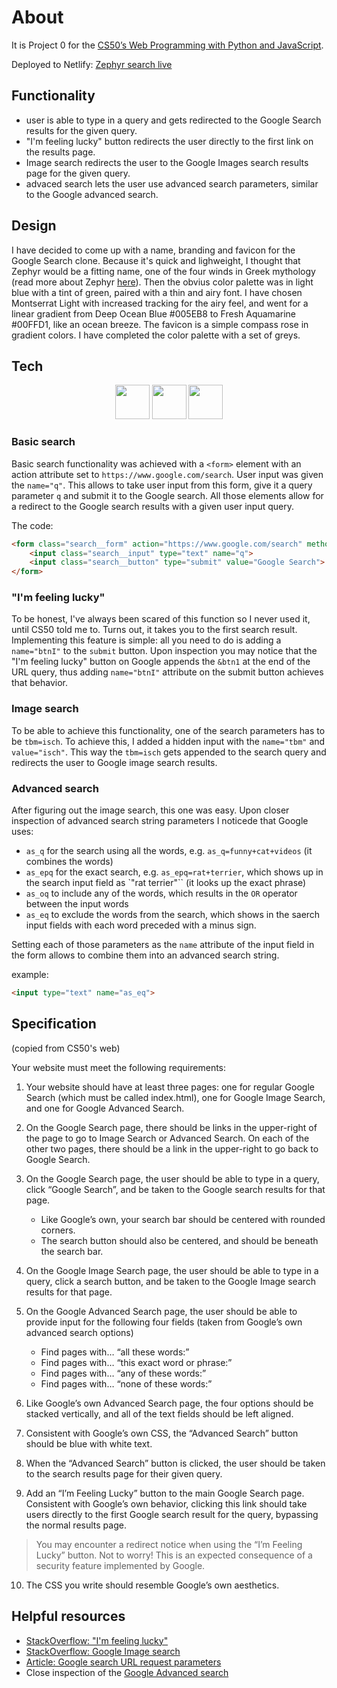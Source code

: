 # About

It is Project 0 for the [CS50’s Web Programming with Python and JavaScript](https://cs50.harvard.edu/web/2020/).

Deployed to Netlify: [Zephyr search live](https://zephyr-search.netlify.app/)

## Functionality

* user is able to type in a query and gets redirected to the Google Search results for the given query.
* "I'm feeling lucky" button redirects the user directly to the first link on the results page.
* Image search redirects the user to the Google Images search results page for the given query.
* advaced search lets the user use advanced search parameters, similar to the Google advanced search.

## Design
I have decided to come up with a name, branding and favicon for the Google Search clone. Because it's quick and lighweight, I thought that Zephyr would be a fitting name, one of the four winds in Greek mythology (read more about Zephyr [here](https://en.wikipedia.org/wiki/Zephyr)). Then the obvius color palette was in light blue with a tint of green, paired with a thin and airy font. I have chosen Montserrat Light with increased tracking for the airy feel, and went for a linear gradient from Deep Ocean Blue #005EB8 to Fresh Aquamarine #00FFD1, like an ocean breeze. The favicon is a simple compass rose in gradient colors. I have completed the color palette with a set of greys.

## Tech

<div align="center">
    <img width="55" src="https://raw.githubusercontent.com/gilbarbara/logos/master/logos/html-5.svg"/>
    <img width="55" src="https://raw.githubusercontent.com/gilbarbara/logos/master/logos/css-3.svg"/>
    <img width="55" src="https://raw.githubusercontent.com/gilbarbara/logos/master/logos/sass.svg"/>
</div>

### Basic search
Basic search functionality was achieved with a `<form>` element with an action attribute set to `https://www.google.com/search`. User input was given the `name="q"`. This allows to take user input from this form, give it a query parameter `q` and submit it to the Google search. All those elements allow for a redirect to the Google search results with a given user input query.

The code:
```html
<form class="search__form" action="https://www.google.com/search" method="GET">
    <input class="search__input" type="text" name="q">
    <input class="search__button" type="submit" value="Google Search">
</form>
```

### "I'm feeling lucky"
To be honest, I've always been scared of this function so I never used it, until CS50 told me to. Turns out, it takes you to the first search result.
Implementing this feature is simple: all you need to do is adding a `name="btnI"` to the `submit` button.
Upon inspection you may notice that the "I'm feeling lucky" button on Google appends the `&btn1` at the end of the URL query, thus adding `name="btnI"` attribute on the submit button achieves that behavior.

### Image search
To be able to achieve this functionality, one of the search parameters has to be `tbm=isch`. To achieve this, I added a hidden input with the `name="tbm"` and `value="isch"`. This way the `tbm=isch` gets appended to the search query and redirects the user to Google image search results.

### Advanced search
After figuring out the image search, this one was easy. Upon closer inspection of advanced search string parameters I noticede that Google uses:
* `as_q` for the search using all the words, e.g. `as_q=funny+cat+videos` (it combines the words)
* `as_epq` for the exact search, e.g. `as_epq=rat+terrier`, which shows up in the search input field as `"rat terrier"`` (it looks up the exact phrase)
* `as_oq` to include any of the words, which results in the `OR` operator between the input words
* `as_eq` to exclude the words from the search, which shows in the saerch input fields with each word preceded with a minus sign.

Setting each of those parameters as the `name` attribute of the input field in the form allows to combine them into an advanced search string.

example:
```html
<input type="text" name="as_eq">
```

## Specification
(copied from CS50's web)

Your website must meet the following requirements:

1. Your website should have at least three pages: one for regular Google Search (which must be called index.html), one for Google Image Search, and one for Google Advanced Search.

2. On the Google Search page, there should be links in the upper-right of the page to go to Image Search or Advanced Search. On each of the other two pages, there should be a link in the upper-right to go back to Google Search.
3. On the Google Search page, the user should be able to type in a query, click “Google Search”, and be taken to the Google search results for that page.
    * Like Google’s own, your search bar should be centered with rounded corners. 
    * The search button should also be centered, and should be beneath the search bar.
4. On the Google Image Search page, the user should be able to type in a query, click a search button, and be taken to the Google Image search results for that page.
5. On the Google Advanced Search page, the user should be able to provide input for the following four fields (taken from Google’s own advanced search options)
    * Find pages with… “all these words:”
    * Find pages with… “this exact word or phrase:”
    * Find pages with… “any of these words:”
    * Find pages with… “none of these words:”
6. Like Google’s own Advanced Search page, the four options should be stacked vertically, and all of the text fields should be left aligned.
7. Consistent with Google’s own CSS, the “Advanced Search” button should be blue with white text.
8. When the “Advanced Search” button is clicked, the user should be taken to the search results page for their given query.
9. Add an “I’m Feeling Lucky” button to the main Google Search page. Consistent with Google’s own behavior, clicking this link should take users directly to the first Google search result for the query, bypassing the normal results page.
>You may encounter a redirect notice when using the “I’m Feeling Lucky” button. Not to worry! This is an expected consequence of a security feature implemented by Google.
10. The CSS you write should resemble Google’s own aesthetics.

## Helpful resources
* [StackOverflow: "I'm feeling lucky"](https://stackoverflow.com/questions/62869308/how-implement-im-feeling-lucky-in-html)
* [StackOverflow: Google Image search](https://stackoverflow.com/questions/63040965/how-do-i-create-a-link-to-google-image-search-via-html-form)
* [Article: Google search URL request parameters](https://stenevang.wordpress.com/2013/02/22/google-advanced-power-search-url-request-parameters/)
* Close inspection of the [Google Advanced search](https://www.google.com/advanced_search)
